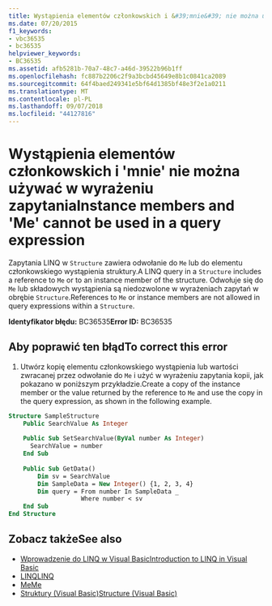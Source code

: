```yaml
---
title: Wystąpienia elementów członkowskich i &#39;mnie&#39; nie można używać w wyrażeniu zapytania
ms.date: 07/20/2015
f1_keywords:
- vbc36535
- bc36535
helpviewer_keywords:
- BC36535
ms.assetid: afb5281b-70a7-48c7-a46d-39522b96b1ff
ms.openlocfilehash: fc887b2206c2f9a3bcbd45649e8b1c0841ca2089
ms.sourcegitcommit: 64f4baed249341e5bf64d1385bf48e3f2e1a0211
ms.translationtype: MT
ms.contentlocale: pl-PL
ms.lasthandoff: 09/07/2018
ms.locfileid: "44127816"
---
```

# <a name="instance-members-and-39me39-cannot-be-used-in-a-query-expression"></a><span data-ttu-id="ea397-102">Wystąpienia elementów członkowskich i &#39;mnie&#39; nie można używać w wyrażeniu zapytania</span><span class="sxs-lookup"><span data-stu-id="ea397-102">Instance members and &#39;Me&#39; cannot be used in a query expression</span></span>
<span data-ttu-id="ea397-103">Zapytania LINQ w `Structure` zawiera odwołanie do `Me` lub do elementu członkowskiego wystąpienia struktury.</span><span class="sxs-lookup"><span data-stu-id="ea397-103">A LINQ query in a `Structure` includes a reference to `Me` or to an instance member of the structure.</span></span> <span data-ttu-id="ea397-104">Odwołuje się do `Me` lub składowych wystąpienia są niedozwolone w wyrażeniach zapytań w obrębie `Structure`.</span><span class="sxs-lookup"><span data-stu-id="ea397-104">References to `Me` or instance members are not allowed in query expressions within a `Structure`.</span></span>  
  
 <span data-ttu-id="ea397-105">**Identyfikator błędu:** BC36535</span><span class="sxs-lookup"><span data-stu-id="ea397-105">**Error ID:** BC36535</span></span>  
  
## <a name="to-correct-this-error"></a><span data-ttu-id="ea397-106">Aby poprawić ten błąd</span><span class="sxs-lookup"><span data-stu-id="ea397-106">To correct this error</span></span>  
  
1.  <span data-ttu-id="ea397-107">Utwórz kopię elementu członkowskiego wystąpienia lub wartości zwracanej przez odwołanie do `Me` i użyć w wyrażeniu zapytania kopii, jak pokazano w poniższym przykładzie.</span><span class="sxs-lookup"><span data-stu-id="ea397-107">Create a copy of the instance member or the value returned by the reference to `Me` and use the copy in the query expression, as shown in the following example.</span></span>  
  
```vb  
Structure SampleStructure  
    Public SearchValue As Integer  
  
    Public Sub SetSearchValue(ByVal number As Integer)  
      SearchValue = number  
    End Sub  
  
    Public Sub GetData()  
        Dim sv = SearchValue  
        Dim SampleData = New Integer() {1, 2, 3, 4}  
        Dim query = From number In SampleData _  
                    Where number < sv  
    End Sub  
End Structure  
```  
  
## <a name="see-also"></a><span data-ttu-id="ea397-108">Zobacz także</span><span class="sxs-lookup"><span data-stu-id="ea397-108">See also</span></span>

- [<span data-ttu-id="ea397-109">Wprowadzenie do LINQ w Visual Basic</span><span class="sxs-lookup"><span data-stu-id="ea397-109">Introduction to LINQ in Visual Basic</span></span>](../../visual-basic/programming-guide/language-features/linq/introduction-to-linq.md)  
- [<span data-ttu-id="ea397-110">LINQ</span><span class="sxs-lookup"><span data-stu-id="ea397-110">LINQ</span></span>](../../visual-basic/programming-guide/language-features/linq/index.md)  
- [<span data-ttu-id="ea397-111">Me</span><span class="sxs-lookup"><span data-stu-id="ea397-111">Me</span></span>](~/docs/visual-basic/programming-guide/program-structure/me-my-mybase-and-myclass.md#me)  
- [<span data-ttu-id="ea397-112">Struktury (Visual Basic)</span><span class="sxs-lookup"><span data-stu-id="ea397-112">Structure (Visual Basic)</span></span>](../../visual-basic/language-reference/statements/structure-statement.md)
